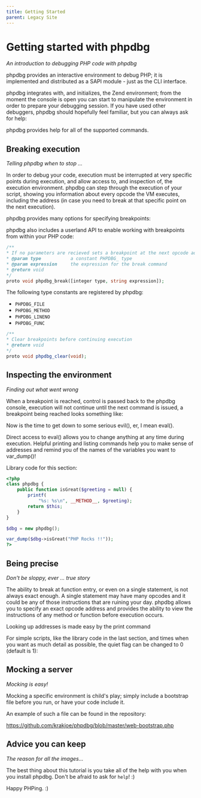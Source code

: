 ```yaml
---
title: Getting Started
parent: Legacy Site
---
```


# Getting started with phpdbg

*An introduction to debugging PHP code with phpdbg*

phpdbg provides an interactive environment to debug PHP; it is implemented and distributed as a SAPI module - just as the CLI interface.

<!-- Welcome to phpdbg -->

phpdbg integrates with, and initializes, the Zend environment; from the moment the console is open you can start to manipulate the environment in order to prepare your debugging session. If you have used other debuggers, phpdbg should hopefully feel familiar, but you can always ask for help:

<!-- phpdbg help menu -->

phpdbg provides help for all of the supported commands.


## Breaking execution

*Telling phpdbg when to stop ...*

In order to debug your code, execution must be interrupted at very specific points during execution, and allow access to, and inspection of, the execution environment. phpdbg can step through the execution of your script, showing you information about every opcode the VM executes, including the address (in case you need to break at that specific point on the next execution).

phpdbg provides many options for specifying breakpoints:

<!-- phpdbg help menu -->

phpdbg also includes a userland API to enable working with breakpoints from within your PHP code:

```php
/**
* If no parameters are recieved sets a breakpoint at the next opcode address
* @param type           a constant PHPDBG_ type
* @param expression     the expression for the break command
* @return void
*/
proto void phpdbg_break([integer type, string expression]);
```

The following type constants are registered by phpdbg:

* `PHPDBG_FILE`
* `PHPDBG_METHOD`
* `PHPDBG_LINENO`
* `PHPDBG_FUNC`

```php
/**
* Clear breakpoints before continuing execution
* @return void
*/
proto void phpdbg_clear(void);
```


## Inspecting the environment

*Finding out what went wrong*

When a breakpoint is reached, control is passed back to the phpdbg console, execution will not continue until the next command is issued, a breakpoint being reached looks something like:

<!-- phpdbg broken -->

Now is the time to get down to some serious evil(), er, I mean eval().

Direct access to eval() allows you to change anything at any time during execution. Helpful printing and listing commands help you to make sense of addresses and remind you of the names of the variables you want to var_dump()!

Library code for this section:

```php
<?php
class phpdbg {
    public function isGreat($greeting = null) {
        printf(
            "%s: %s\n", __METHOD__, $greeting);
        return $this;
    }
}

$dbg = new phpdbg();

var_dump($dbg->isGreat("PHP Rocks !!"));
?>
```


## Being precise

*Don't be sloppy, ever ... true story*

The ability to break at function entry, or even on a single statement, is not always exact enough. A single statement may have many opcodes and it could be any of those instructions that are ruining your day. phpdbg allows you to specify an exact opcode address and provides the ability to view the instructions of any method or function before execution occurs.

Looking up addresses is made easy by the print command

<!-- phpdbg verbose -->

For simple scripts, like the library code in the last section, and times when you want as much detail as possible, the quiet flag can be changed to 0 (default is 1):

<!-- phpdbg verbose -->


## Mocking a server

*Mocking is easy!*

Mocking a specific environment is child's play; simply include a bootstrap file before you run, or have your code include it.

An example of such a file can be found in the repository:

https://github.com/krakjoe/phpdbg/blob/master/web-bootstrap.php


## Advice you can keep

*The reason for all the images...*

The best thing about this tutorial is you take all of the help with you when you install phpdbg. Don't be afraid to ask for `help`! :)

Happy PHPing. :)

